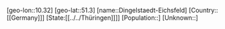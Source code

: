 ﻿---
location: [51.3,10.32]
type: City
tags:
- geo/City


SpocWebEntityId: 29799
isDeleted: false
confidential: public

---
[geo-lon::10.32]
[geo-lat::51.3]
[name::Dingelstaedt-Eichsfeld]
[Country::[[Germany]]]
[State:[[../../Thüringen]]]]
[Population::]
[Unknown::]

